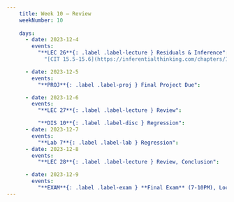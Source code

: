 ```yaml
---
    title: Week 10 – Review
    weekNumber: 10
    
    days:
      - date: 2023-12-4
        events: 
          "**LEC 26**{: .label .label-lecture } Residuals & Inference":
            "[CIT 15.5-15.6](https://inferentialthinking.com/chapters/15/5/Visual_Diagnostics.html)"

      - date: 2023-12-5
        events:
          "**PROJ**{: .label .label-proj } Final Project Due":

      - date: 2023-12-6
        events:
          "**LEC 27**{: .label .label-lecture } Review":

          "**DIS 10**{: .label .label-disc } Regression":   
      - date: 2023-12-7
        events:
          "**Lab 7**{: .label .label-lab } Regression": 
      - date: 2023-12-8
        events:
          "**LEC 28**{: .label .label-lecture } Review, Conclusion":

      - date: 2023-12-9
        events:
          "**EXAM**{: .label .label-exam } **Final Exam** (7-10PM), Location TBD":
---
```




